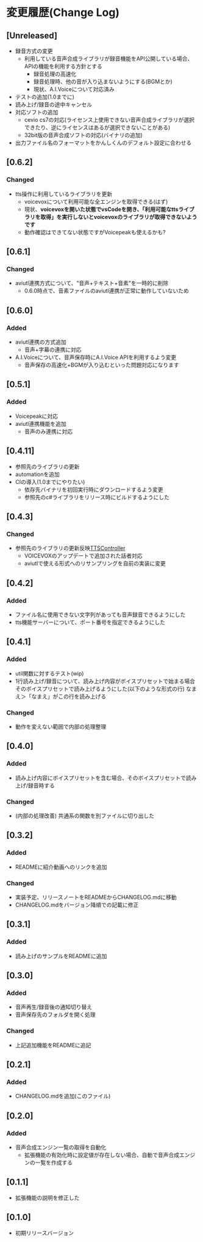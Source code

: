 # 変更履歴(Change Log)
## [Unreleased]
 - 録音方式の変更
   - 利用している音声合成ライブラリが録音機能をAPI公開している場合、APIの機能を利用する方針とする
     - 録音処理の高速化
     - 録音処理時、他の音が入り込まないようにする(BGMとか)
     - 現状、A.I.Voiceについて対応済み
 - テストの追加(1.0までに)
 - 読み上げ/録音の途中キャンセル
 - 対応ソフトの追加
   - cevio cs7の対応(ライセンス上使用できない音声合成ライブラリが選択できたり、逆にライセンスはあるが選択できないことがある)
   - 32bit版の音声合成ソフトの対応(バイナリの追加)
 - 出力ファイル名のフォーマットをかんしくんのデフォルト設定に合わせる
## [0.6.2]
### Changed
 - tts操作に利用しているライブラリを更新
   - voicevoxについて利用可能な全エンジンを取得できる(はず)
   - 現状、**voicevoxを開いた状態でvsCodeを開き、「利用可能なttsライブラリを取得」を実行しないとvoicevoxのライブラリが取得できないようです**
   - 動作確認はできてない状態ですがVoicepeakも使えるかも?
## [0.6.1]
### Changed
 - aviutl連携方式について、"音声+テキスト+音素"を一時的に削除
   - 0.6.0時点で、音素ファイルのaviutl連携が正常に動作していないため

## [0.6.0]
### Added
 - aviutl連携の方式追加
   - 音声+字幕の連携に対応
 - A.I.Voiceについて、音声保存時にA.I.Voice APIを利用するよう変更
   - 音声保存の高速化+BGMが入り込むといった問題対応になります
## [0.5.1]
### Added
 - Voicepeakに対応
 - aviutl連携機能を追加
   - 音声のみ連携に対応
## [0.4.11]
- 参照先のライブラリの更新
- automationを追加
 - CIの導入(1.0までにやりたい)
   - 依存先バイナリを初回実行時にダウンロードするよう変更
   - 参照先のc#ライブラリをリリース時にビルドするようにした

## [0.4.3]
### Changed
 - 参照先のライブラリの更新反映[TTSController](https://github.com/ksasao/TTSController)
   - VOICEVOXのアップデートで追加された話者対応
   - aviutlで使える形式へのリサンプリングを自前の実装に変更
## [0.4.2]
### Added
 - ファイル名に使用できない文字列があっても音声録音できるようにした
 - tts機能サーバーについて、ポート番号を指定できるようにした
## [0.4.1]
### Added
 - util関数に対するテスト(wip)
 - 1行読み上げ/録音について、読み上げ内容がボイスプリセットで始まる場合そのボイスプリセットで読み上げるようにした(以下のような形式の行)
なまえ＞「なまえ」がこの行を読み上げる
### Changed
 - 動作を変えない範囲で内部の処理整理
## [0.4.0]
### Added
 - 読み上げ内容にボイスプリセットを含む場合、そのボイスプリセットで読み上げ/録音時する
### Changed
 - (内部の処理改善) 共通系の関数を別ファイルに切り出した
## [0.3.2]
### Added
 - READMEに紹介動画へのリンクを追加
### Changed
 - 実装予定、リリースノートをREADMEからCHANGELOG.mdに移動
 - CHANGELOG.mdをバージョン降順での記載に修正
## [0.3.1]
### Added
 - 読み上げのサンプルをREADMEに追加

## [0.3.0]
### Added
 - 音声再生/録音後の通知切り替え
 - 音声保存先のフォルダを開く処理

### Changed
 - 上記追加機能をREADMEに追記

## [0.2.1]
### Added
 - CHANGELOG.mdを追加(このファイル)

## [0.2.0]

### Added
 - 音声合成エンジン一覧の取得を自動化
   - 拡張機能の有効化時に設定値が存在しない場合、自動で音声合成エンジンの一覧を作成する

## [0.1.1]

 - 拡張機能の説明を修正した

## [0.1.0]

 - 初期リリースバージョン